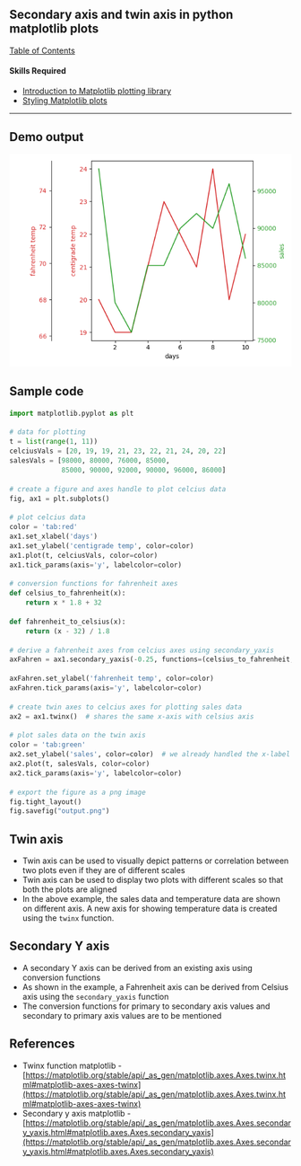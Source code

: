 ## Secondary axis and twin axis in python matplotlib plots

[Table of Contents](https://nagasudhir.blogspot.com/2020/04/taming-python-table-of-contents.html)

#### Skills Required
* [Introduction to Matplotlib plotting library](https://nagasudhir.blogspot.com/2020/05/intro-to-matplotlib.html)
* [Styling Matplotlib plots](https://nagasudhir.blogspot.com/2020/05/styling-matplotlib-plots.html)

<hr/>

## Demo output

![matplotlib_secondary_axis_twinx_demo.png](https://github.com/nagasudhirpulla/taming_python/blob/master/blog/skills/assets/img/matplotlib_secondary_axis_twinx_demo.png?raw=true)
## Sample code

```python
import matplotlib.pyplot as plt

# data for plotting
t = list(range(1, 11))
celciusVals = [20, 19, 19, 21, 23, 22, 21, 24, 20, 22]
salesVals = [98000, 80000, 76000, 85000,
             85000, 90000, 92000, 90000, 96000, 86000]

# create a figure and axes handle to plot celcius data
fig, ax1 = plt.subplots()

# plot celcius data
color = 'tab:red'
ax1.set_xlabel('days')
ax1.set_ylabel('centigrade temp', color=color)
ax1.plot(t, celciusVals, color=color)
ax1.tick_params(axis='y', labelcolor=color)

# conversion functions for fahrenheit axes
def celsius_to_fahrenheit(x):
    return x * 1.8 + 32

def fahrenheit_to_celsius(x):
    return (x - 32) / 1.8

# derive a fahrenheit axes from celcius axes using secondary_yaxis
axFahren = ax1.secondary_yaxis(-0.25, functions=(celsius_to_fahrenheit, fahrenheit_to_celsius))

axFahren.set_ylabel('fahrenheit temp', color=color)
axFahren.tick_params(axis='y', labelcolor=color)

# create twin axes to celcius axes for plotting sales data
ax2 = ax1.twinx()  # shares the same x-axis with celsius axis

# plot sales data on the twin axis
color = 'tab:green'
ax2.set_ylabel('sales', color=color)  # we already handled the x-label with ax1
ax2.plot(t, salesVals, color=color)
ax2.tick_params(axis='y', labelcolor=color)

# export the figure as a png image
fig.tight_layout()
fig.savefig("output.png")
```

## Twin axis

-   Twin axis can be used to visually depict patterns or correlation between two plots even if they are of different scales
-   Twin axis can be used to display two plots with different scales so that both the plots are aligned
-   In the above example, the sales data and temperature data are shown on different axis. A new axis for showing temperature data is created using the `twinx` function.

## Secondary Y axis

-   A secondary Y axis can be derived from an existing axis using conversion functions
-   As shown in the example, a Fahrenheit axis can be derived from Celsius axis using the `secondary_yaxis` function
-   The conversion functions for primary to secondary axis values and secondary to primary axis values are to be mentioned

## References

-   Twinx function matplotlib - [](https://matplotlib.org/stable/api/_as_gen/matplotlib.axes.Axes.twinx.html#matplotlib-axes-axes-twinx)[https://matplotlib.org/stable/api/_as_gen/matplotlib.axes.Axes.twinx.html#matplotlib-axes-axes-twinx](https://matplotlib.org/stable/api/_as_gen/matplotlib.axes.Axes.twinx.html#matplotlib-axes-axes-twinx)
-   Secondary y axis matplotlib - [](https://matplotlib.org/stable/api/_as_gen/matplotlib.axes.Axes.secondary_yaxis.html#matplotlib.axes.Axes.secondary_yaxis)[https://matplotlib.org/stable/api/_as_gen/matplotlib.axes.Axes.secondary_yaxis.html#matplotlib.axes.Axes.secondary_yaxis](https://matplotlib.org/stable/api/_as_gen/matplotlib.axes.Axes.secondary_yaxis.html#matplotlib.axes.Axes.secondary_yaxis)
<!--stackedit_data:
eyJoaXN0b3J5IjpbNzE2MjYyNTE2LC0yMDMyODc0NzIxLDQ1MD
M3NDgwNl19
-->
